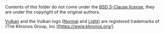 Contents of this folder do not come under the [BSD 3-Clause license](../../LICENSE.txt), they are under the copyright of the original authors.

[Vulkan](https://www.vulkan.org/) and the Vulkan logo ([Normal](vk.svg) and [Light](vk_light.svg)) are registered trademarks of (The Khronos Group, Inc.)[https://www.khronos.org/].
